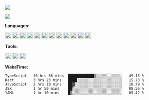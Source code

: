 <!--
**virzs/virzs** is a ✨ _special_ ✨ repository because its `README.md` (this file) appears on your GitHub profile.

Here are some ideas to get you started:

- 🔭 I’m currently working on ...
- 🌱 I’m currently learning ...
- 👯 I’m looking to collaborate on ...
- 🤔 I’m looking for help with ...
- 💬 Ask me about ...
- 📫 How to reach me: ...
- 😄 Pronouns: ...
- ⚡ Fun fact: ...
-->
![](https://github-readme-stats.vercel.app/api?username=virzs&show_icons=true)

![](https://github-readme-stats.vercel.app/api/wakatime?username=virzs)

**Languages:**

<code><img height="20" src="https://simpleicons.org/icons/vue-dot-js.svg" alt="vuejs"></code>
<code><img height="20" src="https://simpleicons.org/icons/react.svg" alt="react"></code>
<code><img height="20" src="https://simpleicons.org/icons/javascript.svg" alt="javascript"></code>
<code><img height="20" src="https://simpleicons.org/icons/typescript.svg" alt="typescript"></code>
<code><img height="20" src="https://simpleicons.org/icons/json.svg" alt="json"></code>
<code><img height="20" src="https://simpleicons.org/icons/dart.svg" alt="dart"></code>
<code><img height="20" src="https://simpleicons.org/icons/flutter.svg" alt="flutter"></code>
<code><img height="20" src="https://simpleicons.org/icons/markdown.svg" alt="markdown"></code>
<code><img height="20" src="https://simpleicons.org/icons/node-dot-js.svg" alt="nodejs"></code>
<code><img height="20" src="https://simpleicons.org/icons/nestjs.svg" alt="nestjs"></code>
<code><img height="20" src="https://simpleicons.org/icons/mysql.svg" alt="mysql"></code>
<code><img height="20" src="https://simpleicons.org/icons/mongodb.svg" alt="mongodb"></code>

**Tools:**

<code><img height="20" src="https://simpleicons.org/icons/visualstudiocode.svg" alt="vs code"></code>
<code><img height="20" src="https://simpleicons.org/icons/webstorm.svg" alt="webstorm"></code>
<code><img height="20" src="https://simpleicons.org/icons/androidstudio.svg" alt="android studio"></code>

**WakaTime:**

  <!--START_SECTION:waka-->
```text
TypeScript   10 hrs 36 mins  ████████████▒░░░░░░░░░░░░   49.15 % 
Dart         3 hrs 23 mins   ████░░░░░░░░░░░░░░░░░░░░░   15.73 % 
JavaScript   2 hrs 19 mins   ██▓░░░░░░░░░░░░░░░░░░░░░░   10.79 % 
JSX          1 hr 50 mins    ██░░░░░░░░░░░░░░░░░░░░░░░   08.56 % 
YAML         1 hr 10 mins    █▒░░░░░░░░░░░░░░░░░░░░░░░   05.42 % 
```
<!--END_SECTION:waka-->
